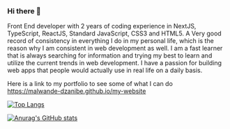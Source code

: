 ### Hi there 👋

Front End developer with 2 years of coding experience in NextJS, TypeScript, ReactJS, Standard JavaScript, CSS3 and HTML5. A
Very good record of consistency in everything I do in my personal life, which is the reason why I am consistent in web development as well. I am a fast learner that is 
always searching for information and trying my best to learn and utilize the current trends in web development. I have a passion for building web apps that people 
would actually use in real life on a daily basis.

Here is a link to my portfolio to see some of what I can do https://malwande-dzanibe.github.io/my-website

[![Top Langs](https://github-readme-stats.vercel.app/api/top-langs/?username=Malwande-Dzanibe&layout=compact)](https://github.com/anuraghazra/github-readme-stats)

[![Anurag's GitHub stats](https://github-readme-stats.vercel.app/api?username=Malwande-Dzanibe)](https://github.com/anuraghazra/github-readme-stats)
